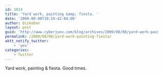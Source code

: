 ```yaml
---
id: 1014
title: 'Yard work, painting &amp; fiesta. '
date: '2009-08-08T10:19:42-04:00'
author: DizkoDan
layout: post
guid: 'http://www.cyberjunx.com/blog/archives/2009/08/08/yard-work-painting-fiesta/'
permalink: /2009/08/08/yard-work-painting-fiesta/
aktt_notify_twitter:
    - 'yes'
categories:
    - Twitter
---
```


Yard work, painting &amp; fiesta. Good times.